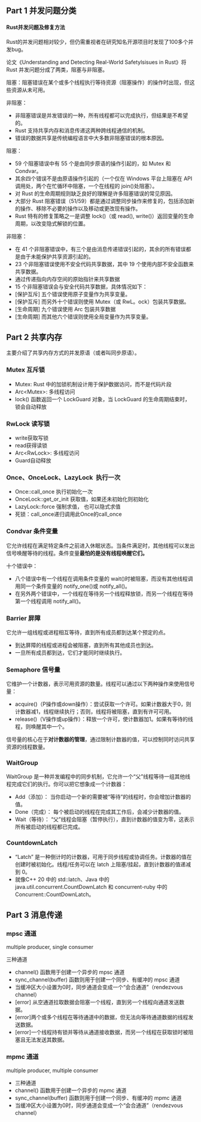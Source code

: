 ## Part 1 并发问题分类

#### Rust并发问题及修复方法

Rust的并发问题相对较少，但仍需重视者在研究知名开源项目时发现了100多个并发bug。

论文《Understanding and Detecting Real-World Safetylsisues in Rust》将 Rust 并发问题分成了两类，阻塞与非阻塞。

阻塞：阻塞错误在某个或多个线程执行等待资源（阻塞操作）的操作时出现，但这些资源从未可用。

非阻塞：

- 非阻塞错误是并发错误的一种，所有线程都可以完成执行，但结果是不希望的。
- Rust 支持共享内存和消息传递这两种跨线程通信的机制。
- 错误的数据共享是传统编程语言中大多数非阻塞错误的根本原因。

阻塞：

- 59 个阻塞错误中有 55 个是由同步原语的操作引起的，如 Mutex 和 Condvar。
- 其余四个错误不是由原语操作引起的（一个仅在 Windows 平台上阻塞在 API 调用处，两个在忙循环中阻塞，一个在线程的 join()处阻塞）。
- 对 Rust 的生命周期规则缺乏良好的理解是许多阻塞错误的常见原因。
- 大部分 Rust 阻塞错误（51/59）都是通过调整同步操作来修复的，包括添加新的操作、移除不必要的操作以及移动或更改现有操作。
- Rust 特有的修复策略之一是调整 lock()（或 read(), write()）返回变量的生命周期，以改变隐式解锁的位置。

非阻塞：

- 在 41 个非阻塞错误中，有三个是由消息传递错误引起的，其余的所有错误都是由于未能保护共享资源引起的。
- 23 个非阻塞错误使用不安全代码共享数据，其中 19 个使用内部不安全函数来共享数据。
- 通过传递指向内存空间的原始指针来共享数据
- 15 个非阻塞错误会与安全代码共享数据，具体情况如下：
- \[保护互斥] 五个错误使用原子变量作为共享变量。
- \[保护互斥] 而另外十个错误则使用 Mutex（或 RwL。ock）包装共享数据。
- \[生命周期] 九个错误使用 Arc 包装共享数据
- \[生命周期] 而其他六个错误则使用全局变量作为共享变量。

## Part 2 共享内存

主要介绍了共享内存方式的并发原语（或者叫同步原语）。

### Mutex 互斥锁

- Mutex: Rust 中的加锁机制设计用于保护数据访问，而不是代码片段
- Arc&lt;Mutex&gt;: 多线程访问
- lock() 函数返回一个 LockGuard 对象，当 LockGuard 的生命周期结束时，锁会自动释放

### RwLock 读写锁

- write获取写锁
- read获得读锁
- Arc&lt;RwLock&gt;: 多线程访问
- Guard自动释放

### Once、OnceLock、LazyLock  执行一次

- Once::call\_once 执行初始化一次
- OnceLock::get\_or\_init 获取值，如果还未初始化则初始化
- LazyLock::force 强制求值， 也可以隐式求值
- 死锁：call\_once递归调用此Once的call\_once

### Condvar 条件变量

它允许线程在满足特定条件之前进入休眠状态。当条件满足时，其他线程可以发出信号唤醒等待的线程。条件变量**最怕的是没有线程唤醒它们。**

十个错误中：

- 八个错误中有一个线程在调用条件变量的 wait()时被阻塞，而没有其他线程调用同一个条件变量的 notify\_one()或 notify\_all()。
- 在另外两个错误中，一个线程在等待另一个线程释放锁，而另一个线程在等待第一个线程调用 notify\_all()。

### Barrier 屏障

它允许一组线程或进程相互等待，直到所有成员都到达某个预定的点。

- 到达屏障的线程或进程会被阻塞，直到所有其他成员也到达。
- 一旦所有成员都到达，它们才能同时继续执行。

### Semaphore 信号量

它维护一个计数器，表示可用资源的数量。线程可以通过以下两种操作来使用信号量：

- acquire()（P操作或down操作）：尝试获取一个许可。如果计数器大于0，则计数器减1，线程继续执行；否则，线程将被阻塞，直到有许可可用。
- release()（V操作或up操作）：释放一个许可，使计数器加1。如果有等待的线程，则唤醒其中一个。

信号量的核心在于**对计数器的管理**，通过限制计数器的值，可以控制同时访问共享资源的线程数量。

### WaitGroup

WaitGroup 是一种并发编程中的同步机制，它允许一个“父”线程等待一组其他线程完成它们的执行。你可以把它想象成一个计数器：

- Add（添加）： 当你启动一个新的需要被“等待”的线程时，你会增加计数器的值。
- Done（完成）： 每个被启动的线程在完成其工作后，会减少计数器的值。
- Wait（等待）： “父”线程会阻塞（暂停执行），直到计数器的值变为零，这表示所有被启动的线程都已完成。

### CountdownLatch

- “Latch” 是一种倒计时的计数器，可用于同步线程或协调任务。计数器的值在创建时被初始化。线程/任务可以在 latch 上阻塞/挂起，直到计数器的值递减到 0。
- 就像C++ 20 中的 std::latch、Java 中的 java.util.concurrent.CountDownLatch 和 concurrent-ruby 中的 Concurrent::CountDownLatch。

## Part 3 消息传递

### mpsc 通道

multiple producer, single consumer

三种通道

- channel() 函数用于创建一个异步的 mpsc 通道
- sync\_channel(buffer) 函数则用于创建一个同步、有缓冲的 mpsc 通道
- 当缓冲区大小设置为0时，同步通道会变成一个“会合通道”（rendezvous channel）
- \[error] 从空通道拉取数据会阻塞一个线程，直到另一个线程向通道发送数据。
- \[error]两个或多个线程在等待通道中的数据，但无法向等待通道数据的线程发送数据。
- \[error]一个线程持有锁并等待从通道接收数据，而另一个线程在获取锁时被阻塞且无法发送其数据。

### mpmc 通道

multiple producer, multiple consumer

- 三种通道
- channel() 函数用于创建一个异步的 mpmc 通道
- sync\_channel(buffer) 函数则用于创建一个同步、有缓冲的 mpmc 通道
- 当缓冲区大小设置为0时，同步通道会变成一个“会合通道”（rendezvous channel）